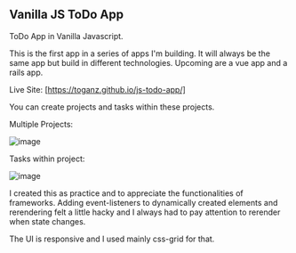 ## Vanilla JS ToDo App


ToDo App in Vanilla Javascript.

This is the first app in a series of apps I'm building. It will always
be the same app but build in different technologies.
Upcoming are a vue app and a rails app.

Live Site: [https://toganz.github.io/js-todo-app/]

You can create projects and tasks within these projects. 

Multiple Projects:

![image](https://user-images.githubusercontent.com/49613341/114518375-944ed880-9c3f-11eb-9d96-bce2120522d0.png)


Tasks within project:

![image](https://user-images.githubusercontent.com/49613341/114518588-cf510c00-9c3f-11eb-94b0-a373a8f8e8cf.png)


I created this as practice and to appreciate the functionalities of frameworks.
Adding event-listeners to dynamically created elements and rerendering felt a little hacky and I always had to pay attention to rerender when state changes.


The UI is responsive and I used mainly css-grid for that.
